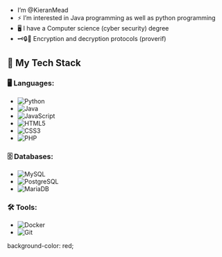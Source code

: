 -  I’m @KieranMead
- ⚡ I’m interested in Java programming as well as python programming
- 🖥️ I have a Computer science (cyber security) degree
- 🗝🔒🔑 Encryption and decryption protocols (proverif)

## 🚀 My Tech Stack

### 🖥️ Languages:
- ![Python](https://img.shields.io/badge/Python-3572A5?logo=python&logoColor=white)
- ![Java](https://img.shields.io/badge/Java-007396?logo=java&logoColor=white)
- ![JavaScript](https://img.shields.io/badge/JavaScript-efb810?logo=javascript&logoColor=white)
- ![HTML5](https://img.shields.io/badge/HTML5-E34F26?logo=html5&logoColor=white)
- ![CSS3](https://img.shields.io/badge/CSS3-1572B6?logo=css3&logoColor=white)
- ![PHP](https://img.shields.io/badge/PHP-777BB4?logo=php&logoColor=white)

### 🗄️ Databases:
- ![MySQL](https://img.shields.io/badge/MySQL-4479A1?logo=mysql&logoColor=white)
- ![PostgreSQL](https://img.shields.io/badge/PostgreSQL-336791?logo=postgresql&logoColor=white)
- ![MariaDB](https://img.shields.io/badge/MariaDB-003545?logo=mariadb&logoColor=white)

### 🛠️ Tools:
- ![Docker](https://img.shields.io/badge/Docker-2496ED?logo=docker&logoColor=white)
- ![Git](https://img.shields.io/badge/Git-F05032?logo=git&logoColor=white)

<!---
KieranMead/KieranMead is a ✨ special ✨ repository because its `README.md` (this file) appears on your GitHub profile.
You can click the Preview link to take a look at your changes.
--->

<html>

 <body>
  background-color: red;
 </body> 
</html>

